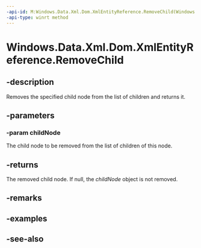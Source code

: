 ```yaml
---
-api-id: M:Windows.Data.Xml.Dom.XmlEntityReference.RemoveChild(Windows.Data.Xml.Dom.IXmlNode)
-api-type: winrt method
---
```


<!-- Method syntax
public Windows.Data.Xml.Dom.IXmlNode RemoveChild(Windows.Data.Xml.Dom.IXmlNode childNode)
-->

# Windows.Data.Xml.Dom.XmlEntityReference.RemoveChild

## -description
Removes the specified child node from the list of children and returns it.

## -parameters
### -param childNode
The child node to be removed from the list of children of this node.

## -returns
The removed child node. If null, the *childNode* object is not removed.

## -remarks

## -examples

## -see-also
